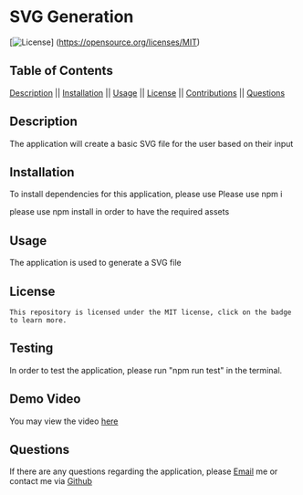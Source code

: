 # SVG Generation

  [![License](https://img.shields.io/badge/License-MIT-blueviolet.svg)] (https://opensource.org/licenses/MIT)

  ## Table of Contents

  [Description](#description) || [Installation](#installation) || [Usage](#usage) || [License](#license) || [Contributions](#contributions) || [Questions](#questions)

  ## Description

  The application will create a basic SVG file for the user based on their input

  ## Installation

  To install dependencies for this application, please use Please use npm i   
  
  please use npm install in order to have the required assets

  ## Usage

  The application is used to generate a SVG file  

  ## License

    This repository is licensed under the MIT license, click on the badge to learn more.

  ## Testing

  In order to test the application, please run "npm run test" in the terminal.   
  
  ## Demo Video

  You may view the video [here](https://drive.google.com/file/d/19wcte35SJLu2fXyjr9LxNDPyRb9reHzn/view?usp=sharing)

  ## Questions

  If there are any questions regarding the application, please [Email](mailto:natoiodice@gmail.com) me or contact me via [Github](Tzuzu)
